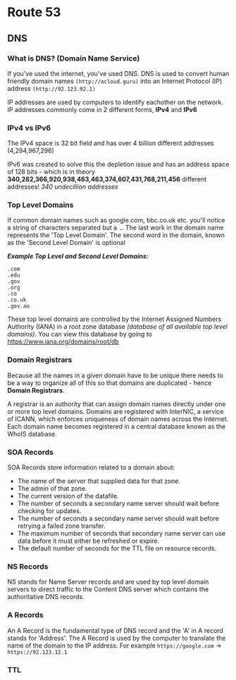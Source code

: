 # Route 53

## DNS

### What is DNS? (Domain Name Service)

If you've used the internet, you've used DNS. DNS is used to convert human friendly domain names `(http://acloud.guru)` into an Internet Protocol (IP) address `(http://92.123.92.1)`

IP addresses are used by computers to identify eachother on the network. IP addresses commonly come in 2 different forms, **IPv4** and **IPv6**

### IPv4 vs IPv6

The IPv4 space is 32 bit field and has over 4 billion different addresses (4,294,967,296)

IPv6 was created to solve this the depletion issue and has an address space of 128 bits - which is in theory **340,282,366,920,938,463,463,374,607,431,768,211,456** different addresses! _340 undecillion addresses_

### Top Level Domains

If common domain names such as google.com, bbc.co.uk etc. you'll notice a string of characters separated but a `.`. The last work in the domain name represents the 'Top Level Domain'. The second word in the domain, known as the 'Second Level Domain' is optional

**_Example Top Level and Second Level Domains:_**

```
.com
.edu
.gov
.org
.co
.co.uk
.gov.au
```

These top level domains are controlled by the Internet Assigned Numbers Authority (IANA) in a root zone database _(database of all available top level domains)_. You can view this database by going to https://www.iana.org/domains/root/db

### Domain Registrars

Because all the names in a given domain have to be unique there needs to be a way to organize all of this so that domains are duplicated - hence **Domain Registrars**.

A registrar is an authority that can assign domain names directly under one or more top level domains. Domains are registered with InterNIC, a service of ICANN, which enforces uniqueness of domain names across the Internet. Each domain name becomes registered in a central database known as the WhoIS database.

### SOA Records

SOA Records store information related to a domain about:

- The name of the server that supplied data for that zone.
- The admin of that zone.
- The current version of the datafile.
- The number of seconds a secondary name server should wait before checking for updates.
- The number of seconds a secondary name server should wait before retrying a failed zone transfer.
- The maximum number of seconds that secondary name server can use data before it must either be refreshed or expire.
- The default number of seconds for the TTL file on resource records.

### NS Records

NS stands for Name Server records and are used by top level domain servers to direct traffic to the Content DNS server which contains the authoritative DNS records.

### A Records

An A Record is the fundamental type of DNS record and the 'A' in A record stands for 'Address'. The A Record is used by the computer to translate the name of the domain to the IP address. For example `https://google.com` -> `https://92.123.12.1`

### TTL

